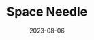 ---
title: "Space Needle"
cc-type: building
city: Seattle
date: 2023-08-06
hashtag: space-needle
near:
  - Climate Pledge Arena
tags:
  - Seattle
---